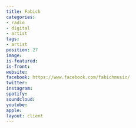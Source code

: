 ```yaml
---
title: Fabich
categories:
- radio
- digital
- artist
tags:
- artist
position: 27
image: 
is-featured: 
is-front: 
website: 
facebook: https://www.facebook.com/fabichmusic/
twitter: 
instagram: 
spotify: 
soundcloud: 
youtube: 
apple: 
layout: client
---
```


